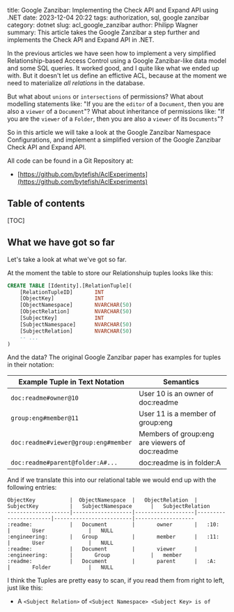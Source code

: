 title: Google Zanzibar: Implementing the Check API and Expand API using .NET
date: 2023-12-04 20:22
tags: authorization, sql, google zanzibar
category: dotnet
slug: acl_google_zanzibar
author: Philipp Wagner
summary: This article takes the Google Zanzibar a step further and implements the Check API and Expand API in .NET.

In the previous articles we have seen how to implement a very simplified Relationship-based Access Control using 
a Google Zanzibar-like data model and some SQL queries. It worked good, and I quite like what we ended up with. But 
it doesn't let us define an effictive ACL, because at the moment we need to materialize *all relations* in 
the database.

But what about `unions` or `intersections` of permissions? What about modelling statements like: "If you are the `editor` 
of a `Document`, then you are also a `viewer` of a `Document`"? What about inheritance of permissions like: "If you 
are the `viewer` of a `Folder`, then you are also a `viewer` of its `Documents`"? 

So in this article we will take a look at the Google Zanzibar Namespace Configurations, and implement a simplified version 
of the Google Zanzibar Check API and Expand API.

All code can be found in a Git Repository at:

* [https://github.com/bytefish/AclExperiments](https://github.com/bytefish/AclExperiments)

## Table of contents ##

[TOC]

## What we have got so far ##

Let's take a look at what we've got so far.

At the moment the table to store our Relationshuip tuples looks like this:

```sql
CREATE TABLE [Identity].[RelationTuple](
    [RelationTupleID]       INT                                         CONSTRAINT [DF_Identity_RelationTuple_RelationTupleID] DEFAULT (NEXT VALUE FOR [Identity].[sq_RelationTuple]) NOT NULL,
    [ObjectKey]             INT                                         NOT NULL,
    [ObjectNamespace]       NVARCHAR(50)                                NOT NULL,
    [ObjectRelation]        NVARCHAR(50)                                NOT NULL,
    [SubjectKey]            INT                                         NOT NULL,
    [SubjectNamespace]      NVARCHAR(50)                                NOT NULL,
    [SubjectRelation]       NVARCHAR(50)                                NULL,
    -- ...
)
```

And the data? The original Google Zanzibar paper has examples for tuples in their notation:

<table>
    <thead>
        <tr>
            <th>Example Tuple in Text Notation</th>
            <th>Semantics</th>
        </tr>
    </thead>
    <tbody>
        <tr>
            <td><code>doc:readme#owner@10 </code></td>
            <td>User 10 is an owner of doc:readme</td>
        </tr>
        <tr>
            <td><code>group:eng#member@11</code></td>
            <td>User 11 is a member of group:eng</td>
        </tr>
        <tr>
            <td><code>doc:readme#viewer@group:eng#member</code></td>
            <td>Members of group:eng are viewers of doc:readme</td>
        </tr>
        <tr>
            <td><code>doc:readme#parent@folder:A#...</code></td>
            <td>doc:readme is in folder:A</td>
        </tr>
    </tbody>
</table>

And if we translate this into our relational table we would end up with the following entries:

```
ObjectKey           |  ObjectNamespace  |   ObjectRelation  |   SubjectKey          |   SubjectNamespace      |   SubjectRelation
--------------------|-------------------|-------------------|-----------------------|-------------------------|-------------------
:readme:            |   Document        |       owner       |   :10:                |       User              |   NULL
:engineering:       |   Group           |       member      |   :11:                |       User              |   NULL
:readme:            |   Document        |       viewer      |   :engineering:       |       Group             |   member
:readme:            |   Document        |       parent      |   :A:                 |       Folder            |   NULL
```

I think the Tuples are pretty easy to scan, if you read them from right to left, just like this:

* A `<Subject Relation>` of `<Subject Namespace> <Subject Key> is `<Object Relation>` of `<Object Namespace> <Object Key>`

So for the Tuples given in the Zanzibar Paper we can scan them like this:

* `User :10:` is *owner*  of `Document  :readme:`
* `User :11:` is *member* of `Group :engineering:`
* A *member* of `Group :engineering:` is a *viewer* of `Document :readme:`
* `Folder :A:` is *parent* of `Document :readme:`

We have previously written a T-SQL Function `[Identity].[udf_RelationTuples_Check]` to implement a function for 
checking if a `User` has a `Relation` to a given `Object` and thus has permission. It can be expressed in a 
few lines of SQL using a Common Table Expression (CTE).

```sql
CREATE FUNCTION [Identity].[udf_RelationTuples_Check]
(
     @ObjectNamespace NVARCHAR(50)
    ,@ObjectKey INT
    ,@ObjectRelation NVARCHAR(50)
    ,@SubjectNamespace NVARCHAR(50)
    ,@SubjectKey INT
)
RETURNS BIT
AS
BEGIN

    DECLARE @IsAuthorized BIT = 0;

    WITH RelationTuples AS
    (
       SELECT
    	   [RelationTupleID]
          ,[ObjectNamespace]
          ,[ObjectKey]
          ,[ObjectRelation]
          ,[SubjectNamespace]
          ,[SubjectKey]
          ,[SubjectRelation]
    	  , 0 AS [HierarchyLevel]
        FROM
          [Identity].[RelationTuple]
        WHERE
    		[ObjectNamespace] = @ObjectNamespace AND [ObjectKey] = @ObjectKey AND [ObjectRelation] = @ObjectRelation
    	  
    	UNION All
    	
    	SELECT        
    	   r.[RelationTupleID]
    	  ,r.[ObjectNamespace]
          ,r.[ObjectKey]
          ,r.[ObjectRelation]
          ,r.[SubjectNamespace]
          ,r.[SubjectKey]
          ,r.[SubjectRelation]
    	  ,[HierarchyLevel] + 1 AS [HierarchyLevel]
      FROM 
    	[Identity].[RelationTuple] r, [RelationTuples] cte
      WHERE 
    	cte.[SubjectKey] = r.[ObjectKey] 
    		AND cte.[SubjectNamespace] = r.[ObjectNamespace] 
    		AND cte.[SubjectRelation] = r.[ObjectRelation]
    )
    SELECT @IsAuthorized =
    	CASE
    		WHEN EXISTS(SELECT 1 FROM [RelationTuples] WHERE [SubjectNamespace] = @SubjectNamespace AND [SubjectKey] = @SubjectKey) 
    			THEN 1
    		ELSE 0
    	END;

    RETURN @IsAuthorized;
END
```

But this function is not an effective Access Control List, the Google Zanzibar Paper notes on it:

> While relation tuples reflect relationships between `objects` and `users`, they do not completely define the 
> effective ACLs. For example, some clients specify that users with *editor* permissions on each object 
> should have *viewer* permission on the same object. 
>
> While such relationships between relations can be represented by a relation tuple per object, storing a 
> tuple for each object in a namespace would be wasteful and make it hard to make modifications across all 
> objects. 
>
> Instead, we let clients define object-agnostic relationships via userset rewrite rules in relation configs.

The Zanzibar Paper then goes on to define a so called "Namespace Configuration Language" and shares some 
Pseudo-Code for it ...

```
name: "doc"
    
relation { name: "owner" }

relation {
    name: "editor"
    userset_rewrite {
        union {
            child { _this {} }
            child { computed_userset { relation: "owner" } }
} } }
relation {
    name: "viewer"
    userset_rewrite {
        union {
            child { _this {} }
            child { computed_userset { relation: "editor" } }
            child { tuple_to_userset {
                tupleset { relation: "parent" }
                computed_userset {
                    object: $TUPLE_USERSET_OBJECT # parent folder
                    relation: "viewer"
            } } }
} } }
```

The Pseudo-Code introduces several Node Types for so called "Userset Rewrite Rules", such as `_this`, `computed_userset` 
and `tuple_to_userset`...

<table>
    <thead>
        <tr>
            <th>Node Type</th>
            <th>Description</th>
        </tr>
    </thead>
    <tbody>
        <tr>
            <td><code>_this</code></td>
            <td>
                <p>
                    Returns all users from stored relation tuples for the <code>object#relation</code> pair, including 
                    indirect ACLs referenced by usersets from the tuples. This is the default behavior when no rewrite 
                    rule is specified.
                </p>
            </td>
        </tr>
        <tr>
            <td><code>computed_userset</code></td>
            <td>
                <p>
                    Computes, for the input object, a new userset. For example, this allows the userset expression for 
                    a viewer relation to refer to the editor userset on the same object, thus offering an ACL inheritance 
                    capability between relations.
                </p>
            </td>
        </tr>
        <tr>
            <td><code>tuple_to_userset</code></td>
            <td>
                <p>
                    Computes a tupleset (§2.4.1) from the input object, fetches relation tuples matching the tupleset, and computes 
                    a userset from every fetched relation tuple. This flexible primitive allows our clients to express complex 
                    policies such as "Look up the <i>parent</i> <code>Folder</code> of the <code>Document</code> and inherit 
                    its <i>viewers</i>".</p></td>
        </tr>
    </tbody>
</table>


What do we see here? To me it's a super weird terminology, that probably makes a lot of sense within Google, but not so much 
for my brain. I've read somewhere, that this is what the Protocol Buffer representation looks like an not neccessarily the 
actual configuration. I don't know. I will just implement it as is.

So let's try to break it down a bit, with my somewhat dangerously uninformed knowledge.

At Google there is a concept of Namespaces, most probably for partitioning the data within their distributed database like a 
`doc`, a `folder` and so on:

```
name: "doc"
```

All Objects in a a Namespace have Relations to a `Subject`, which can be expressed like this:

```
relation { name: "owner" }
```

This merely states, that there is a "direct" relationship between a `doc` and a `User` or `UserSet`, which 
is materialized in the database. This is interesting for validation, but we can't express any complex rules 
with it.

To "compute" relations, that are not materialized, Google introduced a `userset_rewrite`. A `userset_rewrite` always 
contains a set operation, such as `union`, `intersect` or `exclude`, and the child nodes of the set operation can be 
the `_this` leaf node, a `computed_userset` or a `tuple_to_userset`.

The paper has the following example, which states "If you are an `owner` of the `Document`, you are also the `editor` 
of the `Document`".

```   
relation {
    name: "editor"

    userset_rewrite {
        union {
            child { _this {} }
            child { computed_userset { relation: "owner" } }
        } 
    } 
}
```

So we could rewrite the first expression also as:

```
relation { 
    name: "owner" 
    
    userset_rewrite {
        union {
            child { _this {} }
        }
    }
}
```

But if, say, you want to authorize access to Google Drive items. You have to implement rules like: "You are the 
`viewer` of a `Document`, if you have a direct `viewer` relation to the `Document` OR you are an `editor` of the 
document OR you are a `viewer` of the parent `Folder`".

This done by using a `tuple_to_userset` operation. It starts by defining a `tupleset`, which according to the paper ...

> [...] specifies keys of a set of relation tuples. The set can include a single 
> tuple key, or all tuples with a given object ID or userset in a namespace, optionally 
> constrained by a relation name. 

To me a `tupleset` are  "All Relations with a given name between the related `Object` and a `User` or a `UserSet`".

```
relation {
    name: "viewer"
    userset_rewrite {
        union {
            child { _this {} }
            child { computed_userset { relation: "editor" } }
            child { tuple_to_userset {
                tupleset { 
                    relation: "parent" 
                }
                computed_userset {
                    object: $TUPLE_USERSET_OBJECT
                    relation: "viewer"
            } } }
} } }```


## Parsing the Google Zanzibar Configuration Language ##

[Kjell Holmgren]: https://github.com/kholmgren/
[acl-rewrite]: https://github.com/kholmgren/acl-rewrite

The first thing we need to do is to parse the namespace configuration language as described in the Google Zanzibar 
paper. We could try to hand-roll a Lexer and Parser for the language, but there's ANTLR4 we could use to generate the 
code.

### An ANTLR4 Grammar for the Configuration Language ###

After spending some hours learning ANTLR4 syntax and an amateurish Grammar, I have seen, that there's already an ANTLR4 
Grammar for the Google Zanzibar Configuration Language on GitHub, which was written by [Kjell Holmgren]. So all credit 
goes to him, his [acl-rewrite] is a great project and I've learnt tons about Google Zanzibar.

```antlr
/** 
  * This Grammar was written by Kjell Holmgren (https://github.com/kholmgren):
  * 
  *     - https://github.com/kholmgren/acl-rewrite/blob/master/src/main/antlr4/io/kettil/rewrite/parser/UsersetRewrite.g4
  */
grammar UsersetRewrite;

options { caseInsensitive=true; }

@header {#pragma warning disable 3021}

namespace
    : 'name' ':' namespaceName=STRING relation* EOF
    ;

relation
    : 'relation' '{' 'name' ':' relationName=STRING usersetRewrite? '}'
    ;

usersetRewrite
    : 'userset_rewrite' '{' userset '}'
    ;

userset
    : childUserset
    | computedUserset
    | setOperationUserset
    | thisUserset
    | tupleToUserset
    ;

childUserset
    : 'child' '{' userset '}'
    ;

computedUserset
    : 'computed_userset' '{' (usersetNamespaceRef | usersetObjectRef | usersetRelationRef)+ '}'
    ;

usersetNamespaceRef
    : 'namespace' ':' ref=(STRING | TUPLE_USERSET_NAMESPACE)
    ;

usersetObjectRef
    : 'object' ':' ref=(STRING | TUPLE_USERSET_OBJECT)
    ;

usersetRelationRef
    : 'relation' ':' ref=(STRING | TUPLE_USERSET_RELATION)
    ;

thisUserset
    : '_this' '{' '}'
    ;

tupleToUserset
    : 'tuple_to_userset' '{' tupleset computedUserset '}'
    ;

tupleset
    : 'tupleset' '{' (namespaceRef | objectRef | relationRef)+ '}'
    ;

namespaceRef
    : 'namespace' ':' ref=STRING
    ;

objectRef
    : 'object' ':' ref=STRING
    ;

relationRef
    : 'relation' ':' ref=STRING
    ;

setOperationUserset
    : op=(UNION | INTERSECT | EXCLUDE) '{' userset* '}'
    ;

UNION
    : 'union'
    ;

INTERSECT
    : 'intersect'
    ;

EXCLUDE
    : 'exclude'
    ;

TUPLE_USERSET_NAMESPACE
    : '$TUPLE_USERSET_NAMESPACE'
    ;

TUPLE_USERSET_OBJECT
    : '$TUPLE_USERSET_OBJECT'
    ;

TUPLE_USERSET_RELATION
    : '$TUPLE_USERSET_RELATION'
    ;

STRING
   : '"' ~["]* '"'
   | '\'' ~[']* '\''
   ;

SINGLE_LINE_COMMENT
   : '//' .*? (NEWLINE | EOF) -> skip
   ;

MULTI_LINE_COMMENT
   : '/*' .*? '*/' -> skip
   ;

IDENTIFIER
   : IDENTIFIER_START IDENTIFIER_PART*
   ;
fragment IDENTIFIER_START
   : [\p{L}]
   | '$'
   | '_'
   ;
fragment IDENTIFIER_PART
   : IDENTIFIER_START
   | [\p{M}]
   | [\p{N}]
   | [\p{Pc}]
   | '\u200C'
   | '\u200D'
   ;
fragment NEWLINE
   : '\r\n'
   | [\r\n\u2028\u2029]
   ;

WS
   : [ \t\n\r\u00A0\uFEFF\u2003] + -> skip
   ;
```

### Generating the C\# Lexer and Parser ###

The Grammar is unlikely to change, so it's totally fine for us to create it manually and not embed it in a build step. From 
the ANTLR homepage I am downloading the `antlr-4.13.1-complete.jar` and put it in a `tools` folder. In the root folder, we 
then create a file `makeUsersetRewriteParser.bat`:

```batch
@echo off

:: Licensed under the MIT license. See LICENSE file in the project root for full license information.

:: ANTLR4 Executable
set ANTLR4_JAR=%~dp0tools\antlr-4.13.1-complete.jar  

:: Parameters for the Code Generator
set PARAM_USERSET_GRAMMAR=%~dp0\RebacExperiments\RebacExperiments.Acl\Ast\UsersetRewrite.g4
set PARAM_OUTPUT_FOLDER=%~dp0\RebacExperiments\RebacExperiments.Acl\Ast\Generated
set PARAM_NAMESPACE=RebacExperiments.Acl.Ast.Generated

:: Run the "Antlr4" Code Generator
java -jar %ANTLR4_JAR%^
    -package %PARAM_NAMESPACE%^
    -visitor^
    -no-listener^
    -Dlanguage=CSharp^
    -Werror^
    -o %PARAM_OUTPUT_FOLDER%^
    %PARAM_USERSET_GRAMMAR%
```

Works! But the generated code contains some warnings, that we need to suppress. So we add a `#pragma` directive to 
both the Lexer and Parser for suppressing these warnings explicitly.

```antlr
grammar UsersetRewrite;

@parser::header {#pragma warning disable 3021}
@lexer::header {#pragma warning disable 3021}

namespace
    : 'name' ':' namespaceName=STRING relation* EOF
    ;
    
# ...
```

We can now see the files being created for the Grammar:

```
PS > .\makeUsersetRewriteParser.bat
PS > tree /f .\src\AclExperiments\Parser\
│
│   UsersetRewrite.g4
│
└───Generated
        UsersetRewrite.interp
        UsersetRewrite.tokens
        UsersetRewriteBaseVisitor.cs
        UsersetRewriteLexer.cs
        UsersetRewriteLexer.interp
        UsersetRewriteLexer.tokens
        UsersetRewriteParser.cs
        UsersetRewriteVisitor.cs
```

### Defining the Abstract Syntax Tree ###

What's next is parsing the namespace configuration to an Abstract Syntax Tree (AST).

Every Experession in the namespace configuration language is a `UsersetExpression`:

```csharp
// Licensed under the MIT license. See LICENSE file in the project root for full license information.

namespace AclExperiments.Expressions
{
    /// <summary>
    /// Base class for all Userset Expressions.
    /// </summary>
    public abstract record UsersetExpression
    {
    }
}
```

The root node is a `NamespaceUsersetExpression`, which has a name and its relations:

```csharp
// Licensed under the MIT license. See LICENSE file in the project root for full license information.

namespace AclExperiments.Expressions
{
    /// <summary>
    /// The root node of the Zanzibar Configuration language. It contains the 
    /// name of the configured subject and an optional list of relations, expressed 
    /// as <see cref="RelationUsersetExpression"/>.
    /// </summary>
    public record NamespaceUsersetExpression : UsersetExpression
    {
        /// <summary>
        /// Gets or sets the Namespace being configured.
        /// </summary>
        public required string Name { get; set; }

        /// <summary>
        /// Gets or sets the Relations expressed by the Namespace configuration.
        /// </summary>
        public Dictionary<string, RelationUsersetExpression> Relations { get; set; } = new();
    }
}
```

A `RelationUsersetExpression` defines the relation name and has a `UsersetRewrite` associated. If the namespace 
configuration just contains a name, we assume to just use the direct relations, expressed by the 
`ThisUsersetExpression`:

```csharp
// Licensed under the MIT license. See LICENSE file in the project root for full license information.

namespace AclExperiments.Expressions
{
    /// <summary>
    /// A Relation is expressed by its name and an optional rewrite, which is expressed as a 
    /// <see cref="UsersetExpression"/>. 
    /// </summary>
    public record RelationUsersetExpression : UsersetExpression
    {
        public required string Name { get; set; }

        public UsersetExpression Rewrite { get; set; } = new ThisUsersetExpression();
    }
}
```

In the paper we can see Relations having either no Userset rewrite assigned or having a union of userset rewrites, 
so you can have a union of... Direct relations stored in the database (`ThisUsersetExpression`), Computed Usersets 
(`ComputedUsersetExpression`) or inherited permissions (`TupleToUsersetExpression`).

The `_this` userset rewrite states to return the tupleset of all matching materialized relations:

```csharp
// Licensed under the MIT license. See LICENSE file in the project root for full license information.

namespace AclExperiments.Expressions
{
    /// <summary>
    /// Returns all users from stored relation tuples for the <code>object#relation</code> pair, including 
    /// indirect ACLs referenced by usersets from the tuples.This is the default behavior when no rewrite
    /// rule is specified.
    /// </summary>
    public record ThisUsersetExpression : UsersetExpression
    {
    }
}
```

The `computed_userset` is expressed by using a `ComputedUsersetExpression`. It allows us to define inheritance 
of relations, such as *"You are a `viewer` of a document, if you are the `editor` of a document"*.

```csharp
// Licensed under the MIT license. See LICENSE file in the project root for full license information.

namespace AclExperiments.Expressions
{
    /// <summary>
    /// Computes, for the input object, a new userset. For example, this allows the userset expression for 
    /// a viewer relation to refer to the editor userset on the same object, thus offering an ACL inheritance
    /// capability between relations.
    /// </summary>
    public record ComputedUsersetExpression : UsersetExpression
    {
        /// <summary>
        /// Gets or sets the Namespace.
        /// </summary>
        public string? Namespace { get; set; }

        /// <summary>
        /// Gets or sets the Object,
        /// </summary>
        public string? Object { get; set; }

        /// <summary>
        /// Gets or sets the Relation.
        /// </summary>
        public string? Relation { get; set; }
    }
}
```

To model something statements like *"You are the `viewer` of a document, if you are the `viewer` of the documents `parent` folder"*, 
we need a `tuple_to_userset` expression, which is defined in the `TupleToUsersetExpression` expression.

```csharp
// Licensed under the MIT license. See LICENSE file in the project root for full license information.

namespace AclExperiments.Expressions
{
    /// <summary>
    ///  Computes a tupleset (§2.4.1) from the input object, fetches relation tuples matching the tupleset, and computes 
    ///  a userset from every fetched relation tuple.This flexible primitive allows our clients to express complex
    ///  policies such as "Look up the 'parent' Folder of the Document and inherit 
    ///  its 'viewers'".
    /// </summary>
    public record TupleToUsersetExpression : UsersetExpression
    {
        /// <summary>
        /// Gets or sets the Tupleset.
        /// </summary>
        public required TuplesetExpression TuplesetExpression { get; set; }

        /// <summary>
        /// Gets or sets the Computer Userset.
        /// </summary>
        public required ComputedUsersetExpression ComputedUsersetExpression { get; set; }
    }
}
```

The `TuplesetExpression` holds the information, which set of relation tuples is going to passed to 
the computed userset rewrite: 

```csharp
// Licensed under the MIT license. See LICENSE file in the project root for full license information.

namespace AclExperiments.Expressions
{
    /// <summary>
    /// Each tupleset specifies keys of a set of relation tuples. The set can include a single tuple key, or 
    /// all tuples with a given object ID or userset in a namespace, optionally constrained by a relation 
    /// name.
    /// </summary>
    public record TuplesetExpression : UsersetExpression
    {
        /// <summary>
        /// Gets or sets the Namespace.
        /// </summary>
        public string? Namespace;

        /// <summary>
        /// Gets or sets the Object.
        /// </summary>
        public string? Object { get; set; }

        /// <summary>
        /// Gets or sets the Relation.
        /// </summary>
        public required string Relation { get; set; }
    }
}
```

Now where it gets interesting in the Google Zanzibar paper is the Set Operations. You can no only include relation tuples 
in your result set, but also apply set operations on them, such as `union`, `intersection` or `exclude`. We can model this 
in a `SetOperationEnum` enumeration:

```csharp
// Licensed under the MIT license. See LICENSE file in the project root for full license information.

namespace AclExperiments.Expressions
{
    /// <summary>
    /// The Set Operation to apply for a <see cref="UsersetExpression"/>.
    /// </summary>
    public enum SetOperationEnum
    {
        /// <summary>
        /// Unions together the relations/permissions referenced.
        /// </summary>
        Union = 1,

        /// <summary>
        /// Intersects the set of subjects found for the relations/permissions referenced.
        /// </summary>
        Intersect = 2,

        /// <summary>
        /// Excludes the set of subjects found for the relations/permissions referenced.
        /// </summary>
        Exclude = 3,
    }
}
```

The `SetOperationUsersetExpression` now contains the operation and the list of children.

```csharp
// Licensed under the MIT license. See LICENSE file in the project root for full license information.

namespace AclExperiments.Expressions
{
    /// <summary>
    /// Userset Expressions can be expressed as a union, intersection, ... and more 
    /// set operations, so we are able to define more complex authorization rules..
    /// </summary>
    public record SetOperationUsersetExpression : UsersetExpression
    {
        /// <summary>
        /// Gets or sets the Set Operation, such as a Union.
        /// </summary>
        public SetOperationEnum Operation { get; set; }

        /// <summary>
        /// Gets or sets the Children.
        /// </summary>
        public required List<UsersetExpression> Children { get; set; }
    }
}
```

### Parsing the Namespace Configuration to the Userset Expression Tree ###

We have previously generated a Lexer and a Parser using ANTLR4. We have also passed the `visitor` flag, so 
a Visitor named `UsersetRewriteBaseVisitor` has been created for us. This Visitor can be used to transform 
the ANTLR4 parse tree to our previously defined Abstract Syntax Tree.

That's a relatively simple task, because our AST mostly looks like the Grammar we have defined.

```csharp
// Licensed under the MIT license. See LICENSE file in the project root for full license information.

using Antlr4.Runtime;
using Antlr4.Runtime.Misc;
using AclExperiments.Expressions;
using AclExperiments.Parser.Generated;
using static AclExperiments.Parser.Generated.UsersetRewriteParser;

namespace AclExperiments.Parser
{
    public class NamespaceUsersetRewriteParser
    {
        public static NamespaceUsersetExpression Parse(string text)
        {
            var charStream = CharStreams.fromString(text);

            return Parse(charStream);
        }

        private static NamespaceUsersetExpression Parse(ICharStream input)
        {
            var parser = new UsersetRewriteParser(new CommonTokenStream(new UsersetRewriteLexer(input)));

            return (NamespaceUsersetExpression)new UsersetRewriteVisitor().Visit(parser.@namespace());
        }

        private class UsersetRewriteVisitor : UsersetRewriteBaseVisitor<UsersetExpression>
        {
            public override UsersetExpression VisitNamespace([NotNull] NamespaceContext context)
            {
                return new NamespaceUsersetExpression
                {
                    Name = Unquote(context.namespaceName.Text),
                    Relations = context.relation()
                        .Select(VisitRelation)
                        .Cast<RelationUsersetExpression>()
                        .ToDictionary(x => x.Name, x => x)
                };
            }

            public override UsersetExpression VisitRelation([NotNull] RelationContext context)
            {
                return new RelationUsersetExpression
                {
                    Name = Unquote(context.relationName.Text),
                    Rewrite = context.usersetRewrite() != null ? VisitUsersetRewrite(context.usersetRewrite()) : new ChildUsersetExpression { Userset = new ThisUsersetExpression() }
                };
            }

            public override UsersetExpression VisitUsersetRewrite([NotNull] UsersetRewriteContext context)
            {
                if (context.userset() == null)
                {
                    return new ChildUsersetExpression { Userset = new ThisUsersetExpression() };
                }

                return VisitUserset(context.userset());
            }

            public override UsersetExpression VisitChildUserset([NotNull] ChildUsersetContext context)
            {
                return new ChildUsersetExpression
                {
                    Userset = VisitUserset(context.userset())
                };
            }

            public override UsersetExpression VisitComputedUserset([NotNull] ComputedUsersetContext context)
            {
                string? @namespace = null;

                if (context.usersetNamespaceRef().Length > 1)
                {
                    throw new InvalidOperationException("More than one namespace specified");
                }

                if (context.usersetNamespaceRef().Length != 0)
                {
                    var usersetNamespaceRefContext = context.usersetNamespaceRef().First();

                    switch (usersetNamespaceRefContext.@ref.Type)
                    {
                        case STRING:
                            @namespace = Unquote(usersetNamespaceRefContext.STRING().GetText());
                            break;

                        case TUPLE_USERSET_NAMESPACE:
                            @namespace = UsersetRef.TUPLE_USERSET_NAMESPACE;
                            break;
                    }
                }

                string? @object = null;

                if (context.usersetObjectRef().Length > 1)
                {
                    throw new InvalidOperationException("More than one object specified");
                }

                if (context.usersetObjectRef().Length != 0)
                {
                    var usersetObjectRefContext = context.usersetObjectRef().First();

                    switch (usersetObjectRefContext.@ref.Type)
                    {
                        case STRING:
                            @object = Unquote(usersetObjectRefContext.STRING().GetText());
                            break;

                        case TUPLE_USERSET_OBJECT:
                            @object = UsersetRef.TUPLE_USERSET_OBJECT;
                            break;
                    }
                }

                if (@namespace == null && UsersetRef.TUPLE_USERSET_OBJECT.Equals(@object))
                {
                    @namespace = UsersetRef.TUPLE_USERSET_NAMESPACE;
                }

                string relation = string.Empty;

                if (context.usersetRelationRef().Length > 1)
                {
                    throw new InvalidOperationException("More than one relation specified"); 
                }

                if (context.usersetRelationRef().Length != 0)
                {
                    var usersetRelationRefContext = context.usersetRelationRef().First();

                    switch (usersetRelationRefContext.@ref.Type)
                    {
                        case STRING:
                            relation = Unquote(usersetRelationRefContext.STRING().GetText());
                            break;

                        case TUPLE_USERSET_RELATION:
                            relation = UsersetRef.TUPLE_USERSET_RELATION;
                            break;
                    }
                }

                return new ComputedUsersetExpression
                {
                    Namespace = @namespace,
                    Object = @object,
                    Relation = relation
                };
            }

            public override UsersetExpression VisitSetOperationUserset([NotNull] SetOperationUsersetContext context)
            {
                var op = context.op.Type switch
                {
                    UNION => SetOperationEnum.Union,
                    INTERSECT => SetOperationEnum.Intersect,
                    _ => throw new ArgumentException(nameof(context.op.Type)),
                };

                return new SetOperationUsersetExpression
                {
                    Operation = op,
                    Children = context.userset()
                        .Select(x => x.Accept(this))
                        .ToList()
                };
            }

            public override UsersetExpression VisitThisUserset([NotNull] ThisUsersetContext context)
            {
                return new ThisUsersetExpression();
            }

            public override UsersetExpression VisitTupleset([NotNull] TuplesetContext context)
            {
                string? @namespace = null;

                if (context.namespaceRef().Length > 1)
                {
                    throw new InvalidOperationException("More than one namespace specified");
                }

                if (context.namespaceRef().Length != 0)
                {
                    @namespace = Unquote(context.namespaceRef().First().@ref.Text);
                }

                string? @object = null;

                if (context.objectRef().Length > 1)
                {
                    throw new InvalidOperationException("More than one object specified");
                }

                if (context.objectRef().Length != 0)
                {
                    @object = Unquote(context.objectRef().First().@ref.Text);
                }

                string relation = string.Empty;

                if (context.relationRef().Length > 1)
                {
                    throw new InvalidOperationException("More than one relation specified");
                }

                if (context.relationRef().Length != 0)
                {
                    relation = Unquote(context.relationRef().First().@ref.Text);
                }

                return new TuplesetExpression
                {
                    Namespace = @namespace,
                    Object = @object,
                    Relation = relation
                };
            }

            public override UsersetExpression VisitTupleToUserset([NotNull] TupleToUsersetContext context)
            {
                return new TupleToUsersetExpression
                {
                    TuplesetExpression = (TuplesetExpression)VisitTupleset(context.tupleset()),
                    ComputedUsersetExpression = (ComputedUsersetExpression)VisitComputedUserset(context.computedUserset())
                };
            }

            private static string Unquote(string value)
            {
                return value.Trim('"');
            }
        }
    }
}
```

We can now write a test, to see if it works as expected, in here we only want to see if it parses the configuration without errors.

```csharp
// Licensed under the MIT license. See LICENSE file in the project root for full license information.

using AclExperiments.Expressions;
using AclExperiments.Parser;
using Microsoft.VisualStudio.TestTools.UnitTesting;

namespace AclExperiments.Tests.Parser
{
    [TestClass]
    public class NamespaceUsersetRewriteParserTests
    {
        /// <summary>
        /// Parses the namespace configuration described in Google Zanzibar paper:
        /// 
        ///             name: "doc"
        ///             
        ///             relation { name: "owner" }
        ///         
        ///             relation {
        ///                 name: "editor"
        ///         
        ///                 userset_rewrite {
        ///                     union {
        ///                         child { _this {} }
        ///                         child { computed_userset { relation: "owner" } }
        ///                     } } }
        ///             
        ///             relation {
        ///                 name: "viewer"
        ///                 userset_rewrite {
        ///                     union {
        ///                         child { _this {} }
        ///                         child { computed_userset { relation: "editor" } }
        ///                         child { tuple_to_userset {
        ///                             tupleset { 
        ///                                 relation: "parent"
        ///                             }
        ///                             computed_userset {
        ///                                 object: $TUPLE_USERSET_OBJECT
        ///                                 relation: "viewer"
        ///                         } } }
        ///         } } }
        /// </summary>
        [TestMethod]
        public void NamespaceUsersetRewriteParser_GoogleZanzibarExample_CheckAstBasic()
        {
            // Arrange
            var namespaceConfigText = File.ReadAllText("./Resources/doc.nsconfig");

            // Act
            var namespaceConfig = NamespaceUsersetRewriteParser.Parse(namespaceConfigText);

            // Assert
            Assert.AreEqual("doc", namespaceConfig.Name);

            Assert.AreEqual(3, namespaceConfig.Relations.Count);

            Assert.AreEqual(true, namespaceConfig.Relations.ContainsKey("owner"));
            Assert.AreEqual(true, namespaceConfig.Relations.ContainsKey("editor"));
            Assert.AreEqual(true, namespaceConfig.Relations.ContainsKey("viewer"));
        }
```

## Database Design and Data Access  ##

The database for the example is going to have 3 tables:

* `[Identity].[User]`
    * The User is required to audit all data modifications.
* `[Identity].[NamespaceConfiguration]`
    * The Namespace Configuration in the Google Zanzibar configuration language.
* `[Identity].[RelationTuple]`
    * The materialized Relation Tuples to with the Object-Relation-Subject information

We are going to use System Versioning (Temporal Tables) for all tables, so we can audit changes. The `[Identity].[User]` holds 
the user information, which is referenced when auditing the changes.

```sql
CREATE TABLE [Identity].[User](
    [UserID]                INT                                         CONSTRAINT [DF_Identity_User_UserID] DEFAULT (NEXT VALUE FOR [Identity].[sq_User]) NOT NULL,
    [FullName]              NVARCHAR(50)                                NOT NULL,
    [PreferredName]         NVARCHAR(50)                                NULL,
    [IsPermittedToLogon]    BIT                                         NOT NULL,
    [LogonName]             NVARCHAR (256)                              NULL,
    [HashedPassword]        NVARCHAR (MAX)                              NULL,
    [RowVersion]            ROWVERSION                                  NULL,
    [LastEditedBy]          INT                                         NOT NULL,
    [ValidFrom]             DATETIME2 (7) GENERATED ALWAYS AS ROW START NOT NULL,
    [ValidTo]               DATETIME2 (7) GENERATED ALWAYS AS ROW END   NOT NULL,
    CONSTRAINT [PK_User] PRIMARY KEY ([UserID]),
    CONSTRAINT [FK_User_LastEditedBy_User_UserID] FOREIGN KEY ([LastEditedBy]) REFERENCES [Identity].[User] ([UserID]),
    PERIOD FOR SYSTEM_TIME (ValidFrom, ValidTo)
) WITH (SYSTEM_VERSIONING = ON (HISTORY_TABLE = [Identity].[UserHistory]));
```

The Namespace Configurations are going to be stored in a Table `[Identity].[NamespaceConfiguration]`. All Rows also have a version, because we might need them to understand past Authorization decisions. 

```sql
CREATE TABLE [Identity].[NamespaceConfiguration](
    [NamespaceConfigurationID]      INT                                         CONSTRAINT [DF_Identity_NamespaceConfiguration_NamespaceConfigurationID] DEFAULT (NEXT VALUE FOR [Identity].[sq_NamespaceConfiguration]) NOT NULL,
    [Name]                          NVARCHAR(255)                               NOT NULL,
    [Content]                       NVARCHAR(MAX)                               NOT NULL,
    [Version]                       INT                                         NOT NULL,
    [RowVersion]                    ROWVERSION                                  NULL,
    [LastEditedBy]                  INT                                         NOT NULL,
    [ValidFrom]                     DATETIME2 (7) GENERATED ALWAYS AS ROW START NOT NULL,
    [ValidTo]                       DATETIME2 (7) GENERATED ALWAYS AS ROW END   NOT NULL,
    CONSTRAINT [PK_NamespaceConfiguration] PRIMARY KEY ([NamespaceConfigurationID]),
    CONSTRAINT [FK_NamespaceConfiguration_LastEditedBy_User_UserID] FOREIGN KEY ([LastEditedBy]) REFERENCES [Identity].[User] ([UserID]),
    PERIOD FOR SYSTEM_TIME (ValidFrom, ValidTo)
) WITH (SYSTEM_VERSIONING = ON (HISTORY_TABLE = [Identity].[NamespaceConfigurationHistory]));
```

The Relation Tuples are going to be stored in a Table `[Identity].[RelationTuple]`.

```sql
CREATE TABLE [Identity].[RelationTuple](
    [RelationTupleID]       INT                                         CONSTRAINT [DF_Identity_RelationTuple_RelationTupleID] DEFAULT (NEXT VALUE FOR [Identity].[sq_RelationTuple]) NOT NULL,
    [Namespace]             NVARCHAR(50)                                NOT NULL,
    [Object]                NVARCHAR(50)                                NOT NULL,
    [Relation]              NVARCHAR(50)                                NOT NULL,
    [Subject]               NVARCHAR(50)                                NOT NULL,
    [RowVersion]            ROWVERSION                                  NULL,
    [LastEditedBy]          INT                                         NOT NULL,
    [ValidFrom]             DATETIME2 (7) GENERATED ALWAYS AS ROW START NOT NULL,
    [ValidTo]               DATETIME2 (7) GENERATED ALWAYS AS ROW END   NOT NULL,
    CONSTRAINT [PK_RelationTuple] PRIMARY KEY ([RelationTupleID]),
    CONSTRAINT [FK_RelationTuple_LastEditedBy_User_UserID] FOREIGN KEY ([LastEditedBy]) REFERENCES [Identity].[User] ([UserID]),
    PERIOD FOR SYSTEM_TIME (ValidFrom, ValidTo)
) WITH (SYSTEM_VERSIONING = ON (HISTORY_TABLE = [Identity].[RelationTupleHistory]));
```

Everything is put into a nicely structured SQL Server Database Project, which can be used to create the database and create scripts, without ever leaving Visual Studio. 

## AclService: A .NET Implementation for the Expand and Check API ##

We are creating a class named `AclService`, which is going to implement the Google Zanzibar Check and Expand APIs. 

To do this, the `AclService` uses two dependencies, I didn't show in the article, the `INamespaceConfigurationStore` and 
the `IRelationTupleStore`. The `IRelationTupleStore` provides methods to query for materialized relation tuples, the 
`INamespaceConfigurationStore` is used to query for available namespace configurations.


### The ACL Domain Model ###

Now let's start with the domain model we are going to work with.

Objects in Google Zanzibar always have a `Namespace` and an `Id`.

```csharp
// Licensed under the MIT license. See LICENSE file in the project root for full license information.

namespace AclExperiments.Models
{
    /// <summary>
    /// The Object of an Object to Subject Relation.
    /// </summary>
    public record AclObject
    {
        /// <summary>
        /// Gets or sets the Namespace.
        /// </summary>
        public required string Namespace { get; set; }

        /// <summary>
        /// Gets or sets the Id.
        /// </summary>
        public required string Id { get; set; }
    }
}
```

For Subjects we need to differentiate between a `UserId` and a `Userset`. In a later article or incarnation, we might 
not only authorize users, so I have called these a `SubjectId` and a `SubjectSet`. Both have a common base class 
`AclSubject`.

```csharp
// Licensed under the MIT license. See LICENSE file in the project root for full license information.

namespace AclExperiments.Models
{
    /// <summary>
    /// Base class for Subjects, which is either a <see cref="AclSubjectId"/> or a <see cref="AclSubjectSet"/>.
    /// </summary>
    public abstract record AclSubject
    {
        /// <summary>
        /// Formats the given <see cref="AclSubject"/> as a <see cref="string"/>.
        /// </summary>
        /// <returns>Textual Representation of the <see cref="AclSubject"/></returns>
        public abstract string FormatString();
    }
}
```

A `SubjectId` refers to the specific user and only contains the User ID.

```csharp
// Licensed under the MIT license. See LICENSE file in the project root for full license information.

namespace AclExperiments.Models
{
    /// <summary>
    /// A Subject ID.
    /// </summary>
    public record AclSubjectId : AclSubject
    {
        /// <summary>
        /// Gets or sets the ID.
        /// </summary>
        public required string Id { get; set; }

        public static AclSubjectId FromString(string s)
        {
            return new AclSubjectId { Id = s };
        }

        public override string FormatString()
        {
            return Id;
        }
    }
}
```

A Userset is defined by a Namespace, Object and Relation, in the format `<Namespace>:<Object>#<Relation>`, 
to express something like group members having viewer access to a document, we would write something like: 
`doc:1#viewer@group:2#member`. 

Something interesting to notice is, how the textual representation of the Tuple in the Google Zanzibar paper models 
the relationship between the document and the parent folder as as a SubjectSet: `doc:doc_1#parent@folder:folder_1#...` 
using the special relation `...`.

```csharp
// Licensed under the MIT license. See LICENSE file in the project root for full license information.

namespace AclExperiments.Models
{
    /// <summary>
    /// A Subject Set.
    /// </summary>
    public record AclSubjectSet : AclSubject
    {
        /// <summary>
        /// Gets or sets the Namespace.
        /// </summary>
        public required string Namespace { get; set; }

        /// <summary>
        /// Gets or sets the Object.
        /// </summary>
        public required string Object { get; set; }

        /// <summary>
        /// Gets or sets the Relation.
        /// </summary>
        public required string Relation { get; set; }

        /// <summary>
        /// Formats the <see cref="AclSubjectSet"/> as a <see cref="string"/> in the Google Zanzibar notation.
        /// </summary>
        /// <returns>The textual SubjectSet representation</returns>
        public override string FormatString()
        {
            return string.Format("{0}:{1}#{2}", Namespace, Object, Relation);
        }

        /// <summary>
        /// Parses a given <see cref="string"/> in Google Zanzibar notation to an <see cref="AclSubjectSet"/>.
        /// </summary>
        /// <param name="s">Textual representation of a Subject Set in Google Zanzibar notation</param>
        /// <returns>The <see cref="AclSubject"/> for the given text</returns>
        /// <exception cref="InvalidOperationException">Thrown, if the input string is not a valid SubjectSet</exception>
        public static AclSubjectSet FromString(string s)
        {
            var parts = s.Split("#");

            if (parts.Length != 2)
            {
                throw new InvalidOperationException("Invalid SubjectSet String");
            }

            var innerParts = parts[0].Split(":");

            if (innerParts.Length != 2)
            {
                throw new InvalidOperationException("Invalid SubjectSet String");
            }

            return new AclSubjectSet
            {
                Namespace = innerParts[0],
                Object = innerParts[1],
                Relation = parts[1]
            };
        }
    }
}
```

The `Object` and the `Subject` are connected via a `Relation`. We model this as a `AclRelation` object:

```csharp
// Licensed under the MIT license. See LICENSE file in the project root for full license information.

namespace AclExperiments.Models
{
    /// <summary>
    /// A Relation between an Object and a Subject (or SubjectSet).
    /// </summary>
    public record AclRelation
    {
        /// <summary>
        /// Gets or sets the Object.
        /// </summary>
        public required AclObject Object { get; set; }

        /// <summary>
        /// Gets or sets the Relation.
        /// </summary>
        public required string Relation { get; set; }

        /// <summary>
        /// Gets or sets the Subject.
        /// </summary>
        public required AclSubject Subject { get; set; }
    }
}
```

Finally we need a was to convert between a given Google Zanzibar subject notation (`user_1`, `folder:folder_1#...`) and 
the `AclSubject` (`AclSubjectId` or a `AclSubject`). This is put into a static class `AclSubjects`.

```csharp
// Licensed under the MIT license. See LICENSE file in the project root for full license information.

using AclExperiments.Models;

namespace AclExperiments.Utils
{
    /// <summary>
    /// Utility methods for working with an <see cref="AclSubject"/>.
    /// </summary>
    public static class AclSubjects
    {
        /// <summary>
        /// Converts a given string to a <see cref="AclSubject"/>, which is either a <see cref="AclSubjectId"/> or a <see cref="AclSubjectSet"/>.
        /// </summary>
        /// <param name="s">Subject String in Google Zanzibar Notation</param>
        /// <returns>The <see cref="AclSubject"/></returns>
        public static AclSubject SubjectFromString(string s)
        {
            if (s.Contains('#'))
            {
                return AclSubjectSet.FromString(s);
            }

            return AclSubjectId.FromString(s);
        }

        /// <summary>
        /// Converts a given <see cref="AclSubject"/> to the textual Google Zanzibar representation.
        /// </summary>
        /// <param name="s">Subject, which is either a SubjectId or SubjectSet</param>
        /// <returns>Google Zanzibar Notation for the ACL Relation</returns>
        /// <exception cref="InvalidOperationException">Thrown, if the <see cref="AclSubject"/> couldn't be formatted as a string</exception>
        public static string SubjectToString(AclSubject s)
        {
            switch (s)
            {
                case AclSubjectId subjectId:
                    return subjectId.FormatString();
                case AclSubjectSet subjectSet:
                    return subjectSet.FormatString();
                default:
                    throw new InvalidOperationException($"Cannot format Subject Type '{s.GetType().Name}'");
            }
        }
    }
}
```

### Check API ###

The Check API is used to check if the user has a given permission, which means: Check if a `Subject` (user) has 
a `Relation` to a given `Object`. We can implement the basic algorithm in a few lines of code.

```csharp
// Licensed under the MIT license. See LICENSE file in the project root for full license information.

// ...

namespace AclExperiments
{
    /// <summary>
    /// The <see cref="AclService"/> implements the Google Zanzibar algorithms, such as Expand, Check and ListObjects.
    /// </summary>
    public class AclService
    {
        private readonly ILogger _logger;
        private readonly IRelationTupleStore _relationTupleStore;
        private readonly INamespaceConfigurationStore _namespaceConfigurationStore;

        public AclService(ILogger<AclService> logger, IRelationTupleStore relationTupleStore, INamespaceConfigurationStore namespaceConfigurationStore)
        {
            _logger = logger;
            _relationTupleStore = relationTupleStore;
            _namespaceConfigurationStore = namespaceConfigurationStore;
        }

        #region Check API

        public async Task<bool> CheckAsync(string @namespace, string @object, string relation, string subject, CancellationToken cancellationToken)
        {
            // Get the latest Namespace Configuration from the Store:
            var namespaceConfiguration = await _namespaceConfigurationStore
                .GetLatestNamespaceConfigurationAsync(@namespace, cancellationToken)
                .ConfigureAwait(false);

            // Get the Rewrite for the Relation from the Namespace Configuration:
            var rewrite = GetUsersetRewrite(namespaceConfiguration, relation);

            // Check Rewrite Rules for the Relation:
            return await this
                .CheckUsersetRewriteAsync(rewrite, @namespace, @object, relation, subject, cancellationToken)
                .ConfigureAwait(false);
        }

        /// <summary>
        /// Returns the <see cref="UsersetExpression"/> for a given Namespace Configuration and Relation.
        /// </summary>
        /// <param name="namespaceUsersetExpression">Namespace Configuration</param>
        /// <param name="relation">Relation to Check</param>
        /// <returns>The <see cref="UsersetExpression"/> for the given relation</returns>
        /// <exception cref="InvalidOperationException">Thrown, if the Relation isn't configured in the Namespace Configuration</exception>
        private static UsersetExpression GetUsersetRewrite(NamespaceUsersetExpression namespaceUsersetExpression, string relation)
        {
            if (!namespaceUsersetExpression.Relations.TryGetValue(relation, out var relationUsersetExpression))
            {
                throw new InvalidOperationException($"Namespace '{namespaceUsersetExpression.Name}' has no Relation '{relation}'");
            }

            return relationUsersetExpression.Rewrite;
        }

        /// <summary>
        /// Checks a Userset Rewrite.
        /// </summary>
        /// <param name="rewrite">Rewrite Rule for the Relation</param>
        /// <param name="namespace">Object Namespace</param>
        /// <param name="object">Object ID</param>
        /// <param name="relation">Relation name</param>
        /// <param name="subject">Subject Name</param>
        /// <param name="cancellationToken"></param>
        /// <returns></returns>
        /// <exception cref="InvalidOperationException"></exception>
        public async Task<bool> CheckUsersetRewriteAsync(UsersetExpression rewrite, string @namespace, string @object, string relation, string subject, CancellationToken cancellationToken)
        {
            switch (rewrite)
            {
                case ThisUsersetExpression thisUsersetExpression:
                    return await this
                        .CheckThisAsync(thisUsersetExpression, @namespace, @object, relation, subject, cancellationToken)
                        .ConfigureAwait(false);
                case ChildUsersetExpression childUsersetExpression:
                    return await this
                        .CheckUsersetRewriteAsync(childUsersetExpression.Userset, @namespace, @object, relation, subject, cancellationToken)
                        .ConfigureAwait(false);
                case ComputedUsersetExpression computedUsersetExpression:
                    return await
                        CheckComputedUsersetAsync(computedUsersetExpression, @namespace, @object, subject, cancellationToken)
                        .ConfigureAwait(false);
                case TupleToUsersetExpression tupleToUsersetExpression:
                    return await
                        CheckTupleToUsersetAsync(tupleToUsersetExpression, @namespace, @object, relation, subject, cancellationToken)
                        .ConfigureAwait(false);
                case SetOperationUsersetExpression setOperationExpression:
                    return await
                        CheckSetOperationExpression(setOperationExpression, @namespace, @object, relation, subject, cancellationToken)
                        .ConfigureAwait(false);
                default:
                    throw new InvalidOperationException($"Unable to execute check for Expression '{rewrite.GetType().Name}'");
            }
        }

        private async Task<bool> CheckSetOperationExpression(SetOperationUsersetExpression setOperationExpression, string @namespace, string @object, string relation, string user, CancellationToken cancellationToken)
        {
            switch (setOperationExpression.Operation)
            {
                case SetOperationEnum.Intersect:
                    {
                        foreach (var child in setOperationExpression.Children)
                        {
                            var permitted = await this
                                .CheckUsersetRewriteAsync(child, @namespace, @object, relation, user, cancellationToken)
                                .ConfigureAwait(false);

                            if (!permitted)
                            {
                                return false;
                            }
                        }

                        return true;
                    }
                case SetOperationEnum.Union:
                    {
                        foreach (var child in setOperationExpression.Children)
                        {
                            var permitted = await this
                                .CheckUsersetRewriteAsync(child, @namespace, @object, relation, user, cancellationToken)
                                .ConfigureAwait(false);

                            if (permitted)
                            {
                                return true;
                            }
                        }

                        return false;
                    }
                default:
                    throw new NotImplementedException($"No Implementation for Set Operator '{setOperationExpression.Operation}'");
            }
        }

        private async Task<bool> CheckThisAsync(ThisUsersetExpression thisUsersetExpression, string @namespace, string @object, string relation, string user, CancellationToken cancellationToken)
        {
            var aclObject = new AclObject
            {
                Namespace = @namespace,
                Id = @object,
            };

            var aclSubject = AclSubjects.SubjectFromString(user);

            var count = await _relationTupleStore
                .GetRelationTuplesRowCountAsync(aclObject, relation, aclSubject, cancellationToken)
                .ConfigureAwait(false);

            if (count > 0)
            {
                return true;
            }

            var subjestSets = await _relationTupleStore
                .GetSubjectSetsAsync(aclObject, relation, cancellationToken)
                .ConfigureAwait(false);

            foreach (var subjectSet in subjestSets)
            {
                var permitted = await this
                    .CheckAsync(subjectSet.Namespace, subjectSet.Object, subjectSet.Relation, user, cancellationToken)
                    .ConfigureAwait(false);

                if (permitted)
                {
                    return true;
                }
            }

            return false;
        }

        private async Task<bool> CheckComputedUsersetAsync(ComputedUsersetExpression computedUsersetExpression, string @namespace, string @object, string user, CancellationToken cancellationToken)
        {
            if (computedUsersetExpression.Relation == null)
            {
                throw new InvalidOperationException("A Computed Userset requires a relation");
            }

            return await this
                .CheckAsync(@namespace, @object, computedUsersetExpression.Relation, user, cancellationToken)
                .ConfigureAwait(false);
        }

        private async Task<bool> CheckTupleToUsersetAsync(TupleToUsersetExpression tupleToUsersetExpression, string @namespace, string @object, string relation, string user, CancellationToken cancellationToken)
        {
            {
                var aclObject = new AclObject
                {
                    Namespace = @namespace,
                    Id = @object
                };

                var subjectSets = await _relationTupleStore
                    .GetSubjectSetsAsync(aclObject, tupleToUsersetExpression.TuplesetExpression.Relation, cancellationToken)
                    .ConfigureAwait(false);

                if (subjectSets.Count == 0)
                {
                    return false;
                }

                foreach (var subject in subjectSets)
                {
                    relation = subject.Relation;

                    if (relation == "...")
                    {
                        relation = tupleToUsersetExpression.ComputedUsersetExpression.Relation!;

                        var permitted = await this
                            .CheckAsync(subject.Namespace, subject.Object, relation, user, cancellationToken)
                            .ConfigureAwait(false);

                        if (permitted)
                        {
                            return true;
                        }
                    }
                }

                return false;
            }
        }


        #endregion Check API

    }
}
```

We can now test, if the Check API works as expected. The test case is described extensively.

```csharp
// Licensed under the MIT license. See LICENSE file in the project root for full license information.

// ...

namespace AclExperiments.Tests
{
    [TestClass]
    public class AclServiceTests : IntegrationTestBase
    {
        private AclService _aclService = null!;

        private INamespaceConfigurationStore _namespaceConfigurationStore = null!;
        private IRelationTupleStore _relationTupleStore = null!;

        protected override Task OnSetupBeforeCleanupAsync()
        {
            _aclService = _services.GetRequiredService<AclService>();
            _relationTupleStore = _services.GetRequiredService<IRelationTupleStore>();
            _namespaceConfigurationStore = _services.GetRequiredService<INamespaceConfigurationStore>();

            return Task.CompletedTask;
        }

        public override void RegisterServices(IServiceCollection services)
        {
            services.AddSingleton<ISqlConnectionFactory>((sp) =>
            {
                var connectionString = _configuration.GetConnectionString("ApplicationDatabase");

                if (connectionString == null)
                {
                    throw new InvalidOperationException($"No Connection String named 'ApplicationDatabase' found in appsettings.json");
                }

                return new SqlServerConnectionFactory(connectionString);
            });

            services.AddSingleton<AclService>();
            services.AddSingleton<INamespaceConfigurationStore, SqlNamespaceConfigurationStore>();
            services.AddSingleton<IRelationTupleStore, SqlRelationTupleStore>();
        }

        #region Check API

        ///// <summary>
        /// In this test we have one document "doc_1", and two users "user_1" and "user_2". "user_1" 
        /// has a "viewer" permission on "doc_1", because he has a direct relationto it. "user_2" has 
        /// a viewer permission on a folder "folder_1". 
        /// 
        /// The folder "folder_1" is a "parent" of the document, and thus "user_2" inherits the folders 
        /// permission through the computed userset.
        /// 
        /// Namespace |  Object       |   Relation    |   Subject             |
        /// ----------|---------------|---------------|-----------------------|
        /// doc       |   doc_1       |   viewer      |   user_1              |
        /// doc       |   doc_1       |   parent      |   folder:folder_1#... |
        /// folder    |   folder_1    |   viewer      |   user_2              |
        /// </summary>
        [TestMethod]
        public async Task CheckAsync_CheckUserPermissions()
        {
            // Arrange
            await _namespaceConfigurationStore.AddNamespaceConfigurationAsync("doc", 1, File.ReadAllText("Resources/doc.nsconfig"), 1, default);
            await _namespaceConfigurationStore.AddNamespaceConfigurationAsync("folder", 1, File.ReadAllText("Resources/folder.nsconfig"), 1, default);

            var aclRelations = new[]
            {
                    new AclRelation
                    {
                        Object = new AclObject
                        {
                            Namespace = "doc",
                            Id = "doc_1"
                        },
                        Relation = "owner",
                        Subject = new AclSubjectId
                        {
                            Id = "user_1"
                        }
                    },
                    new AclRelation
                    {
                        Object = new AclObject
                        {
                            Namespace = "doc",
                            Id = "doc_1"
                        },
                        Relation = "parent",
                        Subject = new AclSubjectId
                        {
                            Id = "folder:folder_1#..."
                        }
                    },
                    new AclRelation
                    {
                        Object = new AclObject
                        {
                            Namespace = "folder",
                            Id = "folder_1"
                        },
                        Relation = "viewer",
                        Subject = new AclSubjectId
                        {
                            Id = "user_2"
                        }
                    },
                };

            await _relationTupleStore.AddRelationTuplesAsync(aclRelations, 1, default);

            // Act
            var user_1_is_permitted = await _aclService.CheckAsync("doc", "doc_1", "viewer", "user_1", default);
            var user_2_is_permitted = await _aclService.CheckAsync("doc", "doc_1", "viewer", "user_2", default);
            var user_3_is_permitted = await _aclService.CheckAsync("doc", "doc_1", "viewer", "user_3", default);

            // Assert
            Assert.AreEqual(true, user_1_is_permitted);
            Assert.AreEqual(true, user_2_is_permitted);
            Assert.AreEqual(false, user_3_is_permitted);
        }

        #endregion Check API
        
        // ...

    }
}
```

### Expand API ###

While the Check API only dealth with the Question "Are we permitted to access the object?", the Expand API is used to determine 
the full ACL for a user. This is especially useful for debugging, to understand *why* a user has been granted or been denied 
permission to an object.

It starts by defining a `SubjectTree`, which is going to hold all Subjects determined by the Expand API.

```csharp
// Licensed under the MIT license. See LICENSE file in the project root for full license information.

using AclExperiments.Expressions;

namespace AclExperiments.Models
{
    /// <summary>
    /// The expanded Subject Tree.
    /// </summary>
    public record SubjectTree
    {
        /// <summary>
        /// Gets or sets the Userset Expression for this.
        /// </summary>
        public required UsersetExpression Expression { get; set; }

        /// <summary>
        /// Gets or sets the determined Subjects.
        /// </summary>
        public HashSet<AclSubject> Result { get; set; } = [];

        /// <summary>
        /// Gets or sets the Children Trees.
        /// </summary>
        public List<SubjectTree> Children { get; set; } = new();
    }
}
```

And now we can finally implement the Expand API to traverse the Expression Tree and evaluate the 
Rewrite Rules recursively. I initially tried to use a Visitor pattern, but my brain just couldn't 
digest a double dispatch.

```csharp
// Licensed under the MIT license. See LICENSE file in the project root for full license information.

// ...

namespace AclExperiments
{
    /// <summary>
    /// The <see cref="AclService"/> implements the Google Zanzibar algorithms, such as Expand, Check and ListObjects.
    /// </summary>
    public class AclService
    {
        private readonly ILogger _logger;
        private readonly IRelationTupleStore _relationTupleStore;
        private readonly INamespaceConfigurationStore _namespaceConfigurationStore;

        public AclService(ILogger<AclService> logger, IRelationTupleStore relationTupleStore, INamespaceConfigurationStore namespaceConfigurationStore)
        {
            _logger = logger;
            _relationTupleStore = relationTupleStore;
            _namespaceConfigurationStore = namespaceConfigurationStore;
        }
        
        // ...
        
        #region Expand API

        public async Task<SubjectTree> ExpandAsync(string @namespace, string @object, string relation, int depth, CancellationToken cancellationToken)
        {
            var namespaceConfiguration = await _namespaceConfigurationStore
                .GetLatestNamespaceConfigurationAsync(@namespace, cancellationToken)
                .ConfigureAwait(false);

            var usersetRewriteForRelation = GetUsersetRewrite(namespaceConfiguration, relation);

            var t = await this
                 .ExpandRewriteAsync(usersetRewriteForRelation, @namespace, @object, relation, depth, cancellationToken)
                 .ConfigureAwait(false);

            return new SubjectTree
            {
                Expression = namespaceConfiguration,
                Children = [t],
                Result = t.Result
            };
        }

        public async Task<SubjectTree> ExpandRewriteAsync(UsersetExpression rewrite, string @namespace, string @object, string relation, int depth, CancellationToken cancellationToken)
        {
            switch (rewrite)
            {
                case ThisUsersetExpression thisUsersetExpression:
                    return await this
                        .ExpandThisAsync(thisUsersetExpression, @namespace, @object, relation, depth, cancellationToken)
                        .ConfigureAwait(false);
                case ComputedUsersetExpression computedUsersetExpression:
                    return await this
                        .ExpandComputedUserSetAsync(computedUsersetExpression, @namespace, @object, relation, depth, cancellationToken)
                        .ConfigureAwait(false);
                case TupleToUsersetExpression tupleToUsersetExpression:
                    return await this
                        .ExpandTupleToUsersetAsync(tupleToUsersetExpression, @namespace, @object, relation, depth, cancellationToken)
                        .ConfigureAwait(false);
                case ChildUsersetExpression childUsersetExpression:
                    return await this
                        .ExpandRewriteAsync(childUsersetExpression.Userset, @namespace, @object, relation, depth, cancellationToken)
                        .ConfigureAwait(false);
                case SetOperationUsersetExpression setOperationExpression:
                    return await this
                        .ExpandSetOperationAsync(setOperationExpression, @namespace, @object, relation, depth, cancellationToken)
                        .ConfigureAwait(false);
                default:
                    throw new InvalidOperationException($"Unable to execute check for Expression '{rewrite.GetType().Name}'");
            }
        }

        public async Task<SubjectTree> ExpandSetOperationAsync(SetOperationUsersetExpression setOperationUsersetExpression, string @namespace, string @object, string relation, int depth, CancellationToken cancellationToken)
        {
            List<SubjectTree> children = [];

            // TODO This could be done in Parallel
            foreach (var child in setOperationUsersetExpression.Children)
            {
                var t = await this
                    .ExpandRewriteAsync(child, @namespace, @object, relation, depth, cancellationToken)
                    .ConfigureAwait(false);

                children.Add(t);
            }

            HashSet<AclSubject>? subjects = null;

            foreach (var child in children)
            {
                if (subjects == null)
                {
                    subjects = new HashSet<AclSubject>(child.Result);
                }
                else
                {
                    switch (setOperationUsersetExpression.Operation)
                    {
                        case SetOperationEnum.Union:
                            subjects.UnionWith(child.Result);
                            break;
                        case SetOperationEnum.Intersect:
                            subjects.IntersectWith(child.Result);
                            if (subjects.Count == 0)
                                goto eval;
                            break;
                        case SetOperationEnum.Exclude:
                            subjects.ExceptWith(child.Result);
                            if (subjects.Count == 0)
                                goto eval;
                            break;
                        default:
                            throw new InvalidOperationException();
                    }
                }
            }

        eval:

            return new SubjectTree
            {
                Expression = setOperationUsersetExpression,
                Result = subjects ?? [],
                Children = children
            };
        }

        public async Task<SubjectTree> ExpandThisAsync(ThisUsersetExpression expression, string @namespace, string @object, string relation, int depth, CancellationToken cancellationToken)
        {
            var query = new RelationTupleQuery
            {
                Namespace = @namespace,
                Object = @object,
                Relation = relation
            };

            var tuples = await _relationTupleStore
                .GetRelationTuplesAsync(query, cancellationToken)
                .ConfigureAwait(false);

            var children = new List<SubjectTree>();
            var result = new HashSet<AclSubject>();

            foreach (var tuple in tuples)
            {
                if (tuple.Subject is AclSubjectSet subjectSet)
                {
                    var rr = subjectSet.Relation;

                    if (rr == "...")
                    {
                        rr = relation;
                    }

                    var t = await this
                        .ExpandAsync(subjectSet.Namespace, subjectSet.Object, rr, depth - 1, cancellationToken)
                        .ConfigureAwait(false);

                    children.Add(t);
                }
                else
                {
                    var t = new SubjectTree
                    {
                        Expression = expression,
                        Result = [tuple.Subject]
                    };

                    children.Add(t);

                    result.Add(tuple.Subject);
                }
            }

            return new SubjectTree
            {
                Expression = expression,
                Result = result,
                Children = children
            };
        }

        public async Task<SubjectTree> ExpandComputedUserSetAsync(ComputedUsersetExpression computedUsersetExpression, string @namespace, string @object, string relation, int depth, CancellationToken cancellationToken)
        {
            if (computedUsersetExpression.Relation == null)
            {
                throw new InvalidOperationException("A Computed Userset requires a relation");
            }

            var subTree = await this
                .ExpandAsync(@namespace, @object, computedUsersetExpression.Relation, depth - 1, cancellationToken)
                .ConfigureAwait(false);

            return new SubjectTree
            {
                Expression = computedUsersetExpression,
                Children = [subTree],
                Result = subTree.Result
            };
        }

        public async Task<SubjectTree> ExpandTupleToUsersetAsync(TupleToUsersetExpression tupleToUsersetExpression, string @namespace, string @object, string relation, int depth, CancellationToken cancellationToken)
        {
            var rr = tupleToUsersetExpression.TuplesetExpression.Relation;

            if (rr == "...")
            {
                rr = relation;
            }

            var query = new RelationTupleQuery
            {
                Namespace = @namespace,
                Object = @object,
                Relation = rr
            };

            var tuples = await _relationTupleStore
                .GetRelationTuplesAsync(query, cancellationToken)
                .ConfigureAwait(false);

            var children = new List<SubjectTree>();

            var subjects = new HashSet<AclSubject>();

            foreach (var tuple in tuples)
            {
                if (tuple.Subject is AclSubjectSet subjectSet)
                {
                    rr = subjectSet.Relation;

                    if (rr == "...")
                    {
                        rr = relation;
                    }

                    var t = await this
                        .ExpandAsync(subjectSet.Namespace, subjectSet.Object, rr, depth - 1, cancellationToken)
                        .ConfigureAwait(false);

                    children.Add(new SubjectTree
                    {
                        Expression = new ComputedUsersetExpression
                        {
                            Namespace = @namespace,
                            Object = @object,
                            Relation = rr
                        },
                        Children = [t],
                        Result = t.Result
                    });

                    subjects.UnionWith(t.Result);
                }
                else
                {
                    var t = new SubjectTree
                    {
                        Expression = new ComputedUsersetExpression
                        {
                            Namespace = @namespace,
                            Object = @object,
                            Relation = rr,
                        },
                        Result = [tuple.Subject]
                    };

                    children.Add(t);
                    subjects.UnionWith(t.Result);
                }
            }

            return new SubjectTree
            {
                Expression = tupleToUsersetExpression,
                Children = children,
                Result = subjects
            };
        }

        #endregion Expand API
    }
}
```

We can use the Expand API to get the full... This is useful, if we need. 

Finally let's write some Integration tests. The comments in the test are exhaustive, so we don't need 
to repeat them here. Enjoy! And feel free to add more complex tests and probably uncover cases I 
didn't think of yet.

```csharp
// Licensed under the MIT license. See LICENSE file in the project root for full license information.

// ...

namespace AclExperiments.Tests
{
    [TestClass]
    public class AclServiceTests : IntegrationTestBase
    {
        private AclService _aclService = null!;

        private INamespaceConfigurationStore _namespaceConfigurationStore = null!;
        private IRelationTupleStore _relationTupleStore = null!;

        protected override Task OnSetupBeforeCleanupAsync()
        {
            _aclService = _services.GetRequiredService<AclService>();
            _relationTupleStore = _services.GetRequiredService<IRelationTupleStore>();
            _namespaceConfigurationStore = _services.GetRequiredService<INamespaceConfigurationStore>();

            return Task.CompletedTask;
        }

        public override void RegisterServices(IServiceCollection services)
        {
            services.AddSingleton<ISqlConnectionFactory>((sp) =>
            {
                var connectionString = _configuration.GetConnectionString("ApplicationDatabase");

                if (connectionString == null)
                {
                    throw new InvalidOperationException($"No Connection String named 'ApplicationDatabase' found in appsettings.json");
                }

                return new SqlServerConnectionFactory(connectionString);
            });

            services.AddSingleton<AclService>();
            services.AddSingleton<INamespaceConfigurationStore, SqlNamespaceConfigurationStore>();
            services.AddSingleton<IRelationTupleStore, SqlRelationTupleStore>();
        }

        #region Check API

        ///// <summary>
        /// In this test we have one document "doc_1", and two users "user_1" and "user_2". "user_1" 
        /// has a "viewer" permission on "doc_1", because he has a direct relationto it. "user_2" has 
        /// a viewer permission on a folder "folder_1". 
        /// 
        /// The folder "folder_1" is a "parent" of the document, and thus "user_2" inherits the folders 
        /// permission through the computed userset.
        /// 
        /// Namespace |  Object       |   Relation    |   Subject             |
        /// ----------|---------------|---------------|-----------------------|
        /// doc       |   doc_1       |   viewer      |   user_1              |
        /// doc       |   doc_1       |   parent      |   folder:folder_1#... |
        /// folder    |   folder_1    |   viewer      |   user_2              |
        /// </summary>
        [TestMethod]
        public async Task CheckAsync_CheckUserPermissions()
        {
            // Arrange
            await _namespaceConfigurationStore.AddNamespaceConfigurationAsync("doc", 1, File.ReadAllText("Resources/doc.nsconfig"), 1, default);
            await _namespaceConfigurationStore.AddNamespaceConfigurationAsync("folder", 1, File.ReadAllText("Resources/folder.nsconfig"), 1, default);

            var aclRelations = new[]
            {
                    new AclRelation
                    {
                        Object = new AclObject
                        {
                            Namespace = "doc",
                            Id = "doc_1"
                        },
                        Relation = "owner",
                        Subject = new AclSubjectId
                        {
                            Id = "user_1"
                        }
                    },
                    new AclRelation
                    {
                        Object = new AclObject
                        {
                            Namespace = "doc",
                            Id = "doc_1"
                        },
                        Relation = "parent",
                        Subject = new AclSubjectId
                        {
                            Id = "folder:folder_1#..."
                        }
                    },
                    new AclRelation
                    {
                        Object = new AclObject
                        {
                            Namespace = "folder",
                            Id = "folder_1"
                        },
                        Relation = "viewer",
                        Subject = new AclSubjectId
                        {
                            Id = "user_2"
                        }
                    },
                };

            await _relationTupleStore.AddRelationTuplesAsync(aclRelations, 1, default);

            // Act
            var user_1_is_permitted = await _aclService.CheckAsync("doc", "doc_1", "viewer", "user_1", default);
            var user_2_is_permitted = await _aclService.CheckAsync("doc", "doc_1", "viewer", "user_2", default);
            var user_3_is_permitted = await _aclService.CheckAsync("doc", "doc_1", "viewer", "user_3", default);

            // Assert
            Assert.AreEqual(true, user_1_is_permitted);
            Assert.AreEqual(true, user_2_is_permitted);
            Assert.AreEqual(false, user_3_is_permitted);
        }

        #endregion Check API

        #region Expand API

        ///// <summary>
        /// In this test we have one document "doc_1", and two users "user_1" and "user_2". "user_1" 
        /// has a "viewer" permission on "doc_1", because he has a direct relationto it. "user_2" has 
        /// a viewer permission on a folder "folder_1". 
        /// 
        /// The folder "folder_1" is a "parent" of the document, and thus "user_2" inherits the folders 
        /// permission through the computed userset.
        /// 
        /// Namespace |  Object       |   Relation    |   Subject             |
        /// ----------|---------------|---------------|-----------------------|
        /// doc       |   doc_1       |   viewer      |   user_1              |
        /// doc       |   doc_1       |   parent      |   folder:folder_1#... |
        /// folder    |   folder_1    |   viewer      |   user_2              |
        /// </summary>
        [TestMethod]
        public async Task Expand_ExpandUsersetRewrites()
        {
            // Arrange
            await _namespaceConfigurationStore.AddNamespaceConfigurationAsync("doc", 1, File.ReadAllText("Resources/doc.nsconfig"), 1, default);
            await _namespaceConfigurationStore.AddNamespaceConfigurationAsync("folder", 1, File.ReadAllText("Resources/folder.nsconfig"), 1, default);

            var aclRelations = new[]
            {
                    new AclRelation
                    {
                        Object = new AclObject
                        {
                            Namespace = "doc",
                            Id = "doc_1"
                        },
                        Relation = "owner",
                        Subject = new AclSubjectId
                        {
                            Id = "user_1"
                        }
                    },
                    new AclRelation
                    {
                        Object = new AclObject
                        {
                            Namespace = "doc",
                            Id = "doc_1"
                        },
                        Relation = "parent",
                        Subject = new AclSubjectId
                        {
                            Id = "folder:folder_1#..."
                        }
                    },
                    new AclRelation
                    {
                        Object = new AclObject
                        {
                            Namespace = "folder",
                            Id = "folder_1"
                        },
                        Relation = "viewer",
                        Subject = new AclSubjectId
                        {
                            Id = "user_2"
                        }
                    },
                };

            await _relationTupleStore.AddRelationTuplesAsync(aclRelations, 1, default);

            // Act
            var subjectTree = await _aclService.ExpandAsync("doc", "doc_1", "viewer", 100, default);

            // Assert
            Assert.AreEqual(2, subjectTree.Result.Count);

            var sortedSubjectTreeResults = subjectTree.Result
                .Cast<AclSubjectId>()
                .OrderBy(x => x.Id)
                .ToList();

            Assert.AreEqual("user_1", sortedSubjectTreeResults[0].Id);
            Assert.AreEqual("user_2", sortedSubjectTreeResults[1].Id);
        }

        #endregion Expand API
    }
}
```

## Conclusion ##

And that's it!

So let's see what we have developed in this article.

We can parse the Google Zanzibar Namespace Configuration language and implemented a basic version of the 
Check API and Expand API. We've learnt about ANTLR4 and have seen how to go from idea to implementation.

There's a lot more we could do... we could parallelize set operations to speed up the code significantly. We 
could cache Namespace Configurations so we don't waste cycles parsing them all over. We could cache relation 
tuples, to waste expensive database resources for querying the same data all over.

But it's an open source project. Let's work on it together! 👍

Yes, at the end this article was mostly just pasting code. It's because I wanted to finally get *something* out 
and didn't want to waste weeks on trying to find the "perfect abstraction". There's a lot more interesting code 
in the Git repository, enjoy!